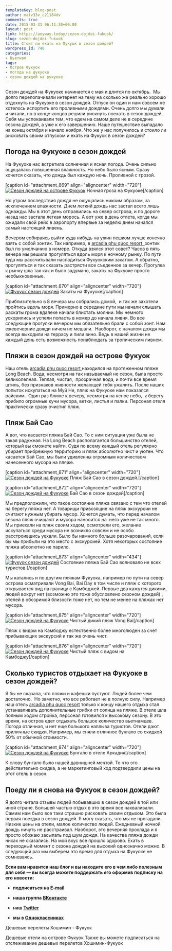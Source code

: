 ```yaml
---
templateKey: blog-post
author: matv33v_c21184dv
comments: true
date: 2015-03-31 06:11:30+00:00
layout: post
link: https://anyway.today/sezon-dojdei-fukuok/
slug: sezon-dojdei-fukuok
title: Стоит ли ехать на Фукуок в сезон дождей?
wordpress_id: 740
categories:
- Вьетнам
tags:
- Остров Фукуок
- погода на фукуоке
- сезон дождей на фукуоке
---
```


Сезон дождей на Фукуоке начинается с мая и длится по октябрь.  Мы долго перелопачивали интернет на тему на сколько же реально хорошо отдохнуть на Фукуоке в сезон дождей. Отпуск он один и нам совсем не хотелось испортить его проливными дождями. Очень долго мы думали и читали, но в конце концов решили рискнуть поехать в сезон дождей. Себя мы успокаивали тем, что едем на самом деле не в середине сезона дождей, а уже к его завершению. Наше путешествие выпадало на конец октября и начало ноября. Что же у нас получилось и стоило ли рисковать своим отпуском и ехать на Фукуок в сезон дождей?




<!-- more -->





## Погода на Фукуоке в сезон дождей




На Фукуоке нас встретила солнечная и ясная погода. Очень сильно ощущалась повышенная влажность. Но небо было ясным. Сразу хочется сказать, что дождь был каждую ночь. Проливной с грозой.




[caption id="attachment_869" align="aligncenter" width="720"][![Сезон дождей на острове Фукуок](http://anyway.today/wp-content/uploads/2015/03/2014-10-28_Vietnam_0846.jpg)](http://anyway.today/wp-content/uploads/2015/03/2014-10-28_Vietnam_0846.jpg) Ночная гроза на Фукуоке[/caption]


Но утром последствия дождя не ощущались никоим образом, за исключением влажности. Днем легкий дождь нас застал всего лишь однажды. Мы в этот день отправились на север острова, и по дороге назад нас застала легкая морось. А вот уже в день отлета, когда мы ожидали свой рейс в аэропорту впервые за неделю днем начался самый настоящий ливень.




Вечером собираясь выйти куда нибудь на ужин пешком лучше конечно взять с собой зонтик. Так например, в [arcadia phu quoc resort  ](http://anyway.today/otziv-arcadia-phu-quoc-resort/)зонтик был по умолчанию в номере. Откуда взялся этот совет? Часов в пять вечера мы решили прогуляться вдоль моря к ночному рынку. По пути туда мы рассчитывали насладиться Фукуокским закатом. А обратно, прогуляться и так сказать растрясти все съеденное за вечер. Прогулка к рынку шла так как и было задумано, закаты на Фукуоке просто необыкновенные.




[caption id="attachment_870" align="aligncenter" width="720"][![Фукуок сезон дождей](http://anyway.today/wp-content/uploads/2015/03/2014-10-31_Vietnam_1022.jpg)](http://anyway.today/wp-content/uploads/2015/03/2014-10-31_Vietnam_1022.jpg) Закаты на Фукуоке[/caption]


Приблизительно в 8 вечера мы собрались домой,  и так же захотели пройтись вдоль моря. Примерно в середине пути мы начали слышать раскаты грома вдалеке начали блистать молнии. Мы немного ускорились и успели попасть в номер до начала ливня. Во все следующие прогулки вечером мы обязательно брали с собой зонт. Нам ежевечерние дожди ничем не мешали.  Наоборот, с началом дождя мы всегда выходили на террасу и пили вино. Ведь в нашей жизни не каждый день есть возможность понаблюдать за тропическим ливнем.





## Пляжи в сезон дождей на острове Фукуок




Наш отель [arcadia phu quoc resort ](http://anyway.today/otziv-arcadia-phu-quoc-resort/)находился на протяженном пляже Long Beach. Вода, несмотря на так называемый не сезон, была просто великолепная. Теплая, чистая,  прозрачная вода, и почти все время штиль, без признаков живности желающей тебя ужалить. После наших попыток искупаться на Муй Не, пляж на Фукуоке нам показался райским.  Один раз ближе к вечеру, несмотря на ясное небо,  к берегу прибило огромные кучи мусора, ветки, листья и палки. Персонал отеля практически сразу очистил пляж.





## Пляж Бай Сао




А вот, что касается пляжа Бай Сао. То с ним ситуация уже была не такая радужная. На Long Beach располагается большинство отелей, который вы сможете найти. Судя по всему каждый отель регулярно убирает прибрежную территорию и пляж абсолютно чист и уютен. Что касается Бай Сао, мы были удивленны огромным количеством нанесенного мусора на пляже.




[caption id="attachment_871" align="aligncenter" width="720"][![Сезон дождей на Фукуоке](http://anyway.today/wp-content/uploads/2015/03/2014-10-28_Vietnam_0759.jpg)](http://anyway.today/wp-content/uploads/2015/03/2014-10-28_Vietnam_0759.jpg) Пляж Бай Сао в сезон дождей.[/caption]

[caption id="attachment_872" align="aligncenter" width="720"][![Сезон дождей на Фукуоке](http://anyway.today/wp-content/uploads/2015/03/2014-10-28_Vietnam_0771.jpg)](http://anyway.today/wp-content/uploads/2015/03/2014-10-28_Vietnam_0771.jpg) Бай Сао в сезон дождей[/caption]


Мы предположили, что такое состояние пляжа связано с тем что отелей на берегу пляжа нет. А товарищи привозящие на пляж экскурсии не считают нужным убирать мусор. Хочется думать, что перед началом сезона пляж очищают и мусора наносится на  него уже не так много. Мы приехали на пляж своим ходом, осмотрели его, желание искупаться среди мусора не возникло совсем и не особо расстроившись уехали. Было бы намного больше разочарований, если бы мы прибыли на это место с экскурсией. Хотя некоторых состояние пляжа абсолютно не парило.




[caption id="attachment_873" align="aligncenter" width="434"][![Фукуок сезон дождей](http://anyway.today/wp-content/uploads/2015/03/2014-10-28_Vietnam_0768.jpg)](http://anyway.today/wp-content/uploads/2015/03/2014-10-28_Vietnam_0768.jpg) Состояние пляжа Бай Сао волновало не всех туристов.[/caption]


Мы катались и по другим пляжам Фукуока, например по пути на север острова осматривали Vong Bai, Bai Day в том числе и пляж с которого открывается вид на границу с Камбоджей. Первые два кажутся дикими, людей вокруг нет (возможно это тоже обусловлено сезоном дождей) , отелей в обозримой близости тоже нет, но тем не менее на пляжах нет мусора.




[caption id="attachment_875" align="aligncenter" width="720"][![Сезон дождей на Фукуоке](http://anyway.today/wp-content/uploads/2015/03/2014-10-30_Vietnam_0951.jpg)](http://anyway.today/wp-content/uploads/2015/03/2014-10-30_Vietnam_0951.jpg) Чистый дикий пляж Vong Bai[/caption]


Пляж с видом на Камбоджу естественно более многолюден за счет прибывающих экскурсий и так же очень чист.




[caption id="attachment_876" align="aligncenter" width="720"][![Сезон дождей на Фукуоке](http://anyway.today/wp-content/uploads/2015/03/2014-10-30_Vietnam_0967.jpg)](http://anyway.today/wp-content/uploads/2015/03/2014-10-30_Vietnam_0967.jpg) Чистый пляж с видом на Камбоджу[/caption]


## Сколько туристов отдыхает на Фукуоке в сезон дождей?




Я бы не сказала, что пляжи и кафешки пустуют. Людей более чем достаточно.  Но заметно, что все работает не в полную силу. Например наш отель [arcadia phu quoc resort](http://anyway.today/otziv-arcadia-phu-quoc-resort/) только к концу нашего отдыха стал устанавливать дополнительные грибки от солнца на пляже. В отеле шла полным ходом стройка, персонал готовился к высокому сезону. В это время, на остров едет отдыхать большое количество вьетнамцев. Погода отличная, и нет еще большого наплыва туристов. Отели дают приличные скидки. Например, мы сняли отличное бунгало со скидкой 50% от обычной стоимости.




[caption id="attachment_874" align="aligncenter" width="720"][![Сезон дождей на Фукуоке](http://anyway.today/wp-content/uploads/2015/03/2014-10-29_Vietnam_0931.jpg)](http://anyway.today/wp-content/uploads/2015/03/2014-10-29_Vietnam_0931.jpg) Бунгало в отеле Аркадия[/caption]


К слову бунгало было нашей давнишней мечтой. То что это действительно скидка, а не маркетинговый ход подтвердили цены на этот отель в сезон.





## Поеду ли я снова на Фукуок в сезон дождей?




Я долго читала отзывы людей побывавших в сезон дождей в той или иной стране. Большей частью отдых в это время все нахваливали. Самим нам было все таки страшно рисковать своим отдыхом. Это была первая поездка в сезон дождей. Я могу сказать, что мы не прогадали. Низкие цены на отели, малое количество людей. Ежедневный ночной дождь ничуть не расстраивал. Наоборот, это вечерняя прохлада и я просто обожаю засыпать под шум дождя. На качестве пляжа дожди никак не сказались. На мой вкус все прошло здорово. Ехать в переходный момент с сезона дождей на высокий однозначно можно. В следующий раз мы выберем это время для отдыха на Фукуоке не сомневаясь.


**Если вам нравится наш блог и вы находите его в чем либо полезным для себя — вы всегда можете поддержать его оформив подписку на его новости:**



	
  * **подписаться на** [**E-mail**](https://feedburner.google.com/fb/a/mailverify?uri=Anywaytoday&amp;loc=en_US)

	
  * **наша группа** [**ВКонтакте**](http://vk.com/public90452188)

	
  * **наш [Twitter](https://twitter.com/TodayAnyway)**

	
  * **мы в [Одноклассниках](http://ok.ru/group/54402107244544)**


Дешевые перелеты Хошимин - Фукуок

Дешевые отели на острове Фукуок  Также вы можете подписаться на отслеживание дешевых перелетов Хошимин-Фукуок

